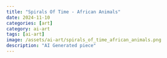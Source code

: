 ```yaml
---
title: "Spirals Of Time - African Animals"
date: 2024-11-10
categories: [art]
category: ai-art
tags: [ai-art]
image: /assets/ai-art/spirals_of_time_african_animals.png
description: "AI Generated piece"
---
```


